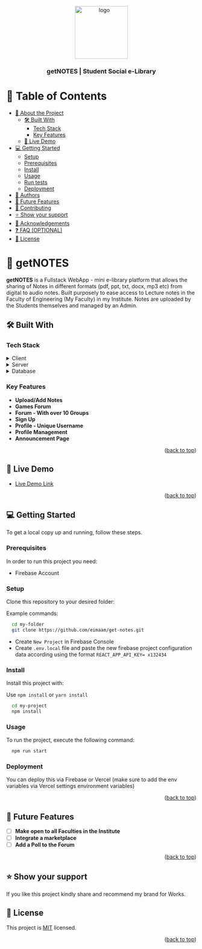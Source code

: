 <a name="readme-top"></a>

<div align="center">
  <img src="https://firebasestorage.googleapis.com/v0/b/myportfolio-1b84c.appspot.com/o/projects%2Fget-notes-banner.svg?alt=media&token=8c75be4d-1412-4368-962e-19b0360facac" alt="logo" width="140"  height="auto" />
  <br/>

  <h3><b>getNOTES | Student Social e-Library</b></h3>

</div>

<!-- TABLE OF CONTENTS -->

# 📗 Table of Contents

- [📖 About the Project](#about-project)
  - [🛠 Built With](#built-with)
    - [Tech Stack](#tech-stack)
    - [Key Features](#key-features)
  - [🚀 Live Demo](#live-demo)
- [💻 Getting Started](#getting-started)
  - [Setup](#setup)
  - [Prerequisites](#prerequisites)
  - [Install](#install)
  - [Usage](#usage)
  - [Run tests](#run-tests)
  - [Deployment](#triangular_flag_on_post-deployment)
- [👥 Authors](#authors)
- [🔭 Future Features](#future-features)
- [🤝 Contributing](#contributing)
- [⭐️ Show your support](#support)
- [🙏 Acknowledgements](#acknowledgements)
- [❓ FAQ (OPTIONAL)](#faq)
- [📝 License](#license)

<!-- PROJECT DESCRIPTION -->

# 📖 getNOTES <a name="about-project"></a>

**getNOTES** is a Fullstack WebApp - mini e-library platform that allows the sharing of Notes in different formats (pdf, ppt, txt, docx, mp3 etc) from digital to audio notes. Built purposely to ease access to Lecture notes in the Faculty of Engineering (My Faculty) in my Institute. Notes are uploaded by the Students themselves and managed by an Admin.

## 🛠 Built With <a name="built-with"></a>

### Tech Stack <a name="tech-stack"></a>

<details>
  <summary>Client</summary>
  <ul>
    <li><a href="https://reactjs.org/">React.js</a></li>
    <li><a href="https://sass.org/">SASS</a></li>
    <li><a href="#">React Toastify</a></li>
  </ul>
</details>

<details>
  <summary>Server</summary>
  <ul>
    <li><a href="https://console.firebase.com/">Firebase</a></li>
  </ul>
</details>

<details>
<summary>Database</summary>
  <ul>
    <li><a href="https://www.firebase.com/">FireStore</a></li>
  </ul>
</details>

<!-- Features -->

### Key Features <a name="key-features"></a>


- **Upload/Add Notes**
- **Games Forum**
- **Forum - With over 10 Groups**
- **Sign Up**
- **Profile - Unique Username**
- **Profile Management**
- **Announcement Page**


<p align="right">(<a href="#readme-top">back to top</a>)</p>

<!-- LIVE DEMO -->

## 🚀 Live Demo <a name="live-demo"></a>

- [Live Demo Link](https://getnotes.xyz)

<p align="right">(<a href="#readme-top">back to top</a>)</p>

<!-- GETTING STARTED -->

## 💻 Getting Started <a name="getting-started"></a>

To get a local copy up and running, follow these steps.

### Prerequisites

In order to run this project you need:
- Firebase Account

<!--
Example command:

```sh
 gem install rails
```
 -->

### Setup

Clone this repository to your desired folder:

Example commands:

```sh
  cd my-folder
  git clone https://github.com/eimaam/get-notes.git
```

- Create `New Project` in Firebase Console
- Create `.env.local` file and paste the new firebase project configuration data according using the format `REACT_APP_API_KEY= x132434`

### Install

Install this project with:

 Use `npm install` or `yarn install`
```sh
  cd my-project
  npm install
```

### Usage

To run the project, execute the following command:


```sh
  npm run start
```

### Deployment

You can deploy this via Firebase or Vercel (make sure to add the env variables via Vercel settings environment variables)

<p align="right">(<a href="#readme-top">back to top</a>)</p>

<!-- FUTURE FEATURES -->

## 🔭 Future Features <a name="future-features"></a>


- [ ] **Make open to all Faculties in the Institute**
- [ ] **Integrate a marketplace**
- [ ] **Add a Poll to the Forum**

<p align="right">(<a href="#readme-top">back to top</a>)</p>

<!-- SUPPORT -->

## ⭐️ Show your support <a name="support"></a>

If you like this project kindly share and recommend my brand for Works.


<!-- LICENSE -->

## 📝 License <a name="license"></a>

This project is [MIT](./LICENSE) licensed.


<p align="right">(<a href="#readme-top">back to top</a>)</p>
